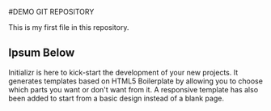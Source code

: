 #DEMO GIT REPOSITORY

This is my first file in this repository.


## Ipsum Below

Initializr is here to kick-start the development of your new projects. 
It generates templates based on HTML5 Boilerplate by allowing you to choose 
which parts you want or don't want from it. A responsive template has 
also been added to start from a basic design instead of a blank page.
